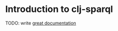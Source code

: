 # Introduction to clj-sparql

TODO: write [great documentation](http://jacobian.org/writing/what-to-write/)
